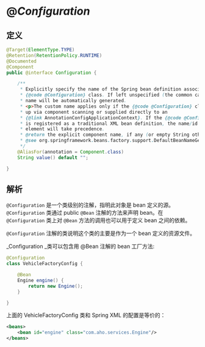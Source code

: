 # @_Configuration_

## 定义

```java
@Target(ElementType.TYPE)
@Retention(RetentionPolicy.RUNTIME)
@Documented
@Component
public @interface Configuration {

    /**
     * Explicitly specify the name of the Spring bean definition associated with the
     * {@code @Configuration} class. If left unspecified (the common case), a bean
     * name will be automatically generated.
     * <p>The custom name applies only if the {@code @Configuration} class is picked
     * up via component scanning or supplied directly to an
     * {@link AnnotationConfigApplicationContext}. If the {@code @Configuration} class
     * is registered as a traditional XML bean definition, the name/id of the bean
     * element will take precedence.
     * @return the explicit component name, if any (or empty String otherwise)
     * @see org.springframework.beans.factory.support.DefaultBeanNameGenerator
     */
    @AliasFor(annotation = Component.class)
    String value() default "";

}
```

## 解析

`@Configuration` 是一个类级别的注解，指明此对象是 bean 定义的源。`@Configuration` 类通过 public `@Bean` 注解的方法来声明 bean。在 `@Configuration` 类上对 `@Bean` 方法的调用也可以用于定义 bean 之间的依赖。

`@Configuration` 注解的类说明这个类的主要是作为一个 bean 定义的资源文件。

_Configuration _类可以包含用 @Bean 注解的 bean 工厂方法:

```java
@Configuration
class VehicleFactoryConfig {

    @Bean
    Engine engine() {
        return new Engine();
    }

}
```

上面的 VehicleFactoryConfig 类和 Spring XML 的配置是等价的：

```xml
<beans>
    <bean id="engine" class="com.aho.services.Engine"/>
</beans>
```



